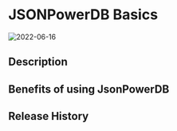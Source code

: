 # JSONPowerDB Basics

![2022-06-16](https://user-images.githubusercontent.com/88976098/174073027-73128b5e-5849-4765-a65e-7ff41e51382a.png)

## Description
## Benefits of using JsonPowerDB
## Release History
